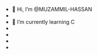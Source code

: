 - 👋 Hi, I’m @MUZAMMIL-HASSAN
- 
- 🌱 I’m currently learning C
- 
- 
- 
- 

<!---
MUZAMMIL-HA/MUZAMMIL-HA is a ✨ special ✨ repository because its `README.md` (this file) appears on your GitHub profile.
You can click the Preview link to take a look at your changes.
--->
